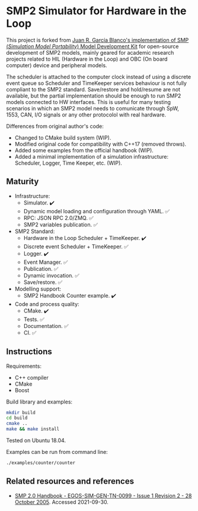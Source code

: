 SMP2 Simulator for Hardware in the Loop
=======================================

This project is forked from [Juan R. García Blanco's implementation of SMP (*Simulation Model Portability*) Model Development Kit](https://github.com/juanrgar/smp-mdk) for open-source development of SMP2 models, mainly geared for academic research projects related to HIL (Hardware in the Loop) and OBC (On board computer) device and peripheral models.

The scheduler is attached to the computer clock instead of using a discrete event queue so Scheduler and TimeKeeper services behaviour is not fully compliant to the SMP2 standard. Save/restore and hold/resume are not available, but the partial implementation should be enough to run SMP2 models connected to HW interfaces. This is useful for many testing scenarios in which an SMP2 model needs to comunicate through SpW, 1553, CAN, I/O signals or any other protocolol with real hardware.

Differences from original author's code:

- Changed to CMake build system (WIP).
- Modified original code for compatibility with C++17 (removed throws).
- Added some examples from the official handbook (WIP).
- Added a minimal implementation of a simulation infrastructure: Scheduler, Logger, Time Keeper, etc. (WIP).

Maturity
--------

- Infrastructure:
    - Simulator. :heavy_check_mark:
    - Dynamic model loading and configuration through YAML. :white_check_mark:
    - RPC: JSON RPC 2.0/ZMQ. :white_check_mark:
    - SMP2 variables publication. :white_check_mark:
- SMP2 Standard:
    - Hardware in the Loop Scheduler + TimeKeeper. :heavy_check_mark:
    - Discrete event Scheduler + TimeKeeper. :white_check_mark:
    - Logger. :heavy_check_mark:
    - Event Manager. :white_check_mark:
    - Publication. :white_check_mark:
    - Dynamic invocation. :white_check_mark:
    - Save/restore. :white_check_mark:
- Modelling support:
    - SMP2 Handbook Counter example. :heavy_check_mark:
- Code and process quality:
    - CMake. :heavy_check_mark:
    - Tests. :white_check_mark:
    - Documentation. :white_check_mark:
    - CI. :white_check_mark:

Instructions
------------

Requirements:

- C++ compiler
- CMake
- Boost

Build library and examples:

~~~bash
mkdir build
cd build
cmake ..
make && make install
~~~

Tested on Ubuntu 18.04.
    
Examples can be run from command line:

~~~bash
./examples/counter/counter
~~~

Related resources and references
--------------------------------

- [SMP 2.0 Handbook - EGOS-SIM-GEN-TN-0099 - Issue 1 Revision 2 - 28 October 2005](https://taste.tuxfamily.org/wiki/images/9/9a/SMP_2.0_Handbook_-_1.2.pdf). Accessed 2021-09-30.